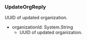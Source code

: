 ### UpdateOrgReply
UUID of updated organization.

- organizationId: System.String
  - UUID of updated organization.
